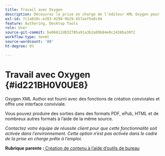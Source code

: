 ```yaml
---
title: Travail avec Oxygen
description: Découvrez la prise en charge de l’éditeur XML Oxygen pour la création et la publication de contenu dans AEM Guides.
exl-id: 7c1a610c-e203-4298-9b29-457aef5e8c94
feature: Authoring, Desktop Tools
role: User
source-git-commit: be06612d832785a91a3b2a89b84e0c2438ba30f2
workflow-type: tm+mt
source-wordcount: '80'
ht-degree: 0%

---
```


# Travail avec Oxygen {#id221BH0V0UE8}

Oxygen XML Author est fourni avec des fonctions de création conviviales et offre une interface conviviale.

Vous pouvez produire des sorties dans des formats PDF, ePub, HTML et de nombreux autres formats à l’aide de la même source.

*Contactez votre équipe de réussite client pour que cette fonctionnalité soit activée dans l’environnement. Cette option n’est pas activée dans le cadre de la prise en charge prête à l’emploi.*

**Rubrique parente :**[ Création de contenu à l’aide d’outils de bureau](author-desktop-tools.md)
